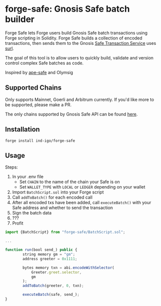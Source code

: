 # forge-safe: Gnosis Safe batch builder

Forge Safe lets Forge users build Gnosis Safe batch transactions using Forge scripting in Solidity. Forge Safe builds a collection of encoded transactions, then sends them to the Gnosis [Safe Transaction Service](https://github.com/safe-global/safe-transaction-service) uses [surl](https://github.com/memester-xyz/surl).

The goal of this tool is to allow users to quickly build, validate and version control complex Safe batches as code.

Inspired by [ape-safe](https://github.com/banteg/ape-safe) and Olymsig

## Supported Chains

Only supports Mainnet, Goerli and Arbitrum currently. If you'd like more to be supported, please make a PR.

The only chains supported by Gnosis Safe API can be found [here](https://docs.safe.global/learn/safe-core/safe-core-api/available-services#safe-transaction-service).

## Installation

```forge install ind-igo/forge-safe```

## Usage

Steps:

1. In your .env file
    - Set `CHAIN` to the name of the chain your Safe is on
    - Set `WALLET_TYPE` with `LOCAL` or `LEDGER` depending on your wallet
2. Import `BatchScript.sol` into your Forge script
3. Call `addToBatch()` for each encoded call
4. After all encoded txs have been added, call `executeBatch()` with your Safe address and whether to send the transaction
5. Sign the batch data
6. ???
7. Profit

```js
import {BatchScript} from "forge-safe/BatchScript.sol";

...

function run(bool send_) public {
        string memory gm = "gm";
        address greeter = 0x1111;

        bytes memory txn = abi.encodeWithSelector(
            Greeter.greet.selector,
            gm
        );
        addToBatch(greeter, 0, txn);

        executeBatch(safe, send_);
}
```
